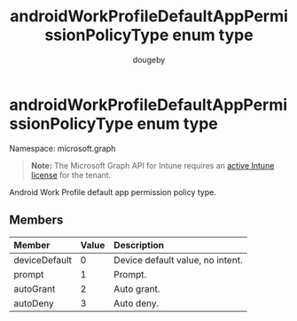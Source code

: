﻿---
title: "androidWorkProfileDefaultAppPermissionPolicyType enum type"
description: "Android Work Profile default app permission policy type."
author: "dougeby"
localization_priority: Normal
ms.prod: "intune"
doc_type: enumPageType
---

# androidWorkProfileDefaultAppPermissionPolicyType enum type

Namespace: microsoft.graph

> **Note:** The Microsoft Graph API for Intune requires an [active Intune license](https://go.microsoft.com/fwlink/?linkid=839381) for the tenant.

Android Work Profile default app permission policy type.

## Members

| Member        | Value | Description                      |
| :------------ | :---- | :------------------------------- |
| deviceDefault | 0     | Device default value, no intent. |
| prompt        | 1     | Prompt.                          |
| autoGrant     | 2     | Auto grant.                      |
| autoDeny      | 3     | Auto deny.                       |
